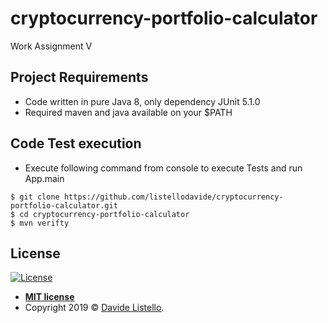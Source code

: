 # cryptocurrency-portfolio-calculator

Work Assignment V

## Project Requirements

 - Code written in pure Java 8, only dependency JUnit 5.1.0
 - Required maven and java available on your $PATH

## Code Test execution
 - Execute following command from console to execute Tests and run App.main
 ```shell
 $ git clone https://github.com/listellodavide/cryptocurrency-portfolio-calculator.git
 $ cd cryptocurrency-portfolio-calculator
 $ mvn verifty
 ```
## License

[![License](http://img.shields.io/:license-mit-blue.svg?style=flat-square)](http://badges.mit-license.org)

- **[MIT license](http://opensource.org/licenses/mit-license.php)**
- Copyright 2019 © <a href="mailto:davide.listello@gmail.com">Davide Listello</a>.